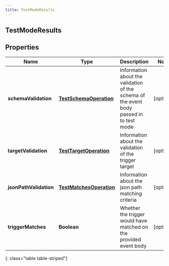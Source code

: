 ```yaml
---
title: TestModeResults
---
```

## TestModeResults


## Properties

| Name | Type | Description | Notes |
| ------------ | ------------- | ------------- | ------------- |
| **schemaValidation** | <!----><!---->[**TestSchemaOperation**](TestSchemaOperation.html)<!----> | Information about the validation of the schema of the event body passed in to test mode |  [optional] |
| **targetValidation** | <!----><!---->[**TestTargetOperation**](TestTargetOperation.html)<!----> | Information about the validation of the trigger target |  [optional] |
| **jsonPathValidation** | <!----><!---->[**TestMatchesOperation**](TestMatchesOperation.html)<!----> | Information about the json path matching criteria |  [optional] |
| **triggerMatches** | <!----><!---->**Boolean**<!----> | Whether the trigger would have matched on the provided event body |  [optional] |
{: class="table table-striped"}



